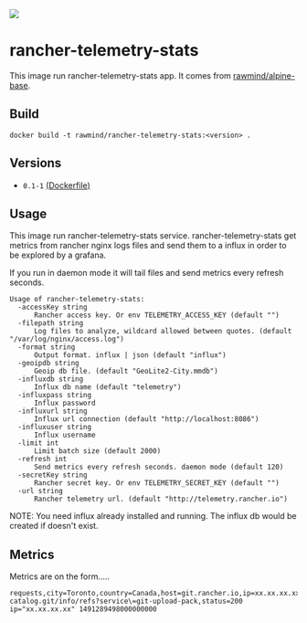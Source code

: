 [![](https://images.microbadger.com/badges/image/rawmind/rancher-telemetry-stats.svg)](https://microbadger.com/images/rawmind/rancher-telemetry-stats "Get your own image badge on microbadger.com")

rancher-telemetry-stats
=====================

This image run rancher-telemetry-stats app. It comes from [rawmind/alpine-base][alpine-base].

## Build

```
docker build -t rawmind/rancher-telemetry-stats:<version> .
```

## Versions

- `0.1-1` [(Dockerfile)](https://github.com/rawmind0/rancher-telemetry-stats/blob/0.1-1/Dockerfile)


## Usage

This image run rancher-telemetry-stats service. rancher-telemetry-stats get metrics from rancher nginx logs files and send them to a influx in order to be explored by a grafana. 

If you run in daemon mode it will tail files and send metrics every refresh seconds. 

```
Usage of rancher-telemetry-stats:
  -accessKey string
      Rancher access key. Or env TELEMETRY_ACCESS_KEY (default "")
  -filepath string
      Log files to analyze, wildcard allowed between quotes. (default "/var/log/nginx/access.log")
  -format string
      Output format. influx | json (default "influx")
  -geoipdb string
      Geoip db file. (default "GeoLite2-City.mmdb")
  -influxdb string
      Influx db name (default "telemetry")
  -influxpass string
      Influx password
  -influxurl string
      Influx url connection (default "http://localhost:8086")
  -influxuser string
      Influx username
  -limit int
      Limit batch size (default 2000)
  -refresh int
      Send metrics every refresh seconds. daemon mode (default 120)
  -secretKey string
      Rancher secret key. Or env TELEMETRY_SECRET_KEY (default "")
  -url string
      Rancher telemetry url. (default "http://telemetry.rancher.io")
```

NOTE: You need influx already installed and running. The influx db would be created if doesn't exist.

## Metrics

Metrics are on the form.....

```
requests,city=Toronto,country=Canada,host=git.rancher.io,ip=xx.xx.xx.xx,method=GET,path=/rancher-catalog.git/info/refs?service\=git-upload-pack,status=200 ip="xx.xx.xx.xx" 1491289498000000000
```

[alpine-base]: https://github.com/rawmind0/alpine-base
